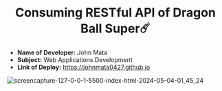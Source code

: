 <h1 align="center">Consuming RESTful API of Dragon Ball Super☄️</h1>

- **Name of Developer:** John Mata
- **Subject:** Web Applications Development
- **Link of Deploy:** https://johnmata0427.github.io

![screencapture-127-0-0-1-5500-index-html-2024-05-04-01_45_24](https://github.com/JohnMata0427/johnmata0427.github.io/assets/150484680/c32a9d7d-2b0a-4f0d-a228-06091a1c6089)
